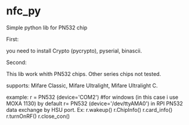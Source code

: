 # nfc_py
Simple python lib for PN532 chip 

First:

you need to install Crypto (pycrypto), pyserial, binascii.

Second:

This lib work whith PN532 chips. 
Other series chips not tested.

supports: Mifare Classic, Mifare Ultralight, Mifare Ultralight C.

example:
r = PN532 (device='COM2') #for windows (in this case i use MOXA 1130)
by default r= PN532 (device='/dev/ttyAMA0') in RPI
PN532 data exchange by HSU port.
Ex:
r.wakeup()
r.ChipInfo() 
r.card_info()
r.turnOnRF()
r.close_con()
